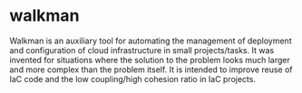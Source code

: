 # walkman
Walkman is an auxiliary tool for automating the management of deployment
and configuration of cloud infrastructure in small projects/tasks.
It was invented for situations where the solution to the problem looks 
much larger and more complex than the problem itself.
It is intended to improve  reuse of IaC code and the low coupling/high 
cohesion ratio in IaC projects.
